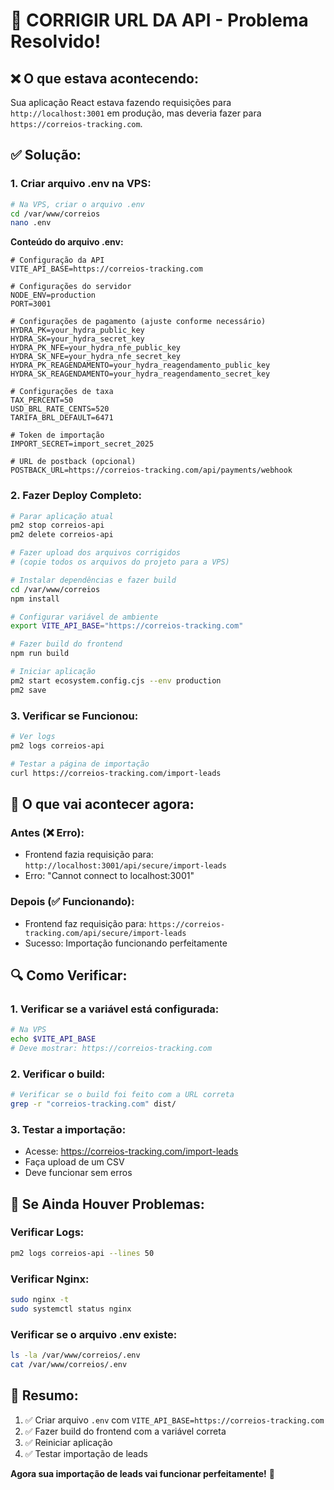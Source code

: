 # 🔧 **CORRIGIR URL DA API - Problema Resolvido!**

## ❌ **O que estava acontecendo:**
Sua aplicação React estava fazendo requisições para `http://localhost:3001` em produção, mas deveria fazer para `https://correios-tracking.com`.

## ✅ **Solução:**

### **1. Criar arquivo .env na VPS:**
```bash
# Na VPS, criar o arquivo .env
cd /var/www/correios
nano .env
```

**Conteúdo do arquivo .env:**
```env
# Configuração da API
VITE_API_BASE=https://correios-tracking.com

# Configurações do servidor
NODE_ENV=production
PORT=3001

# Configurações de pagamento (ajuste conforme necessário)
HYDRA_PK=your_hydra_public_key
HYDRA_SK=your_hydra_secret_key
HYDRA_PK_NFE=your_hydra_nfe_public_key
HYDRA_SK_NFE=your_hydra_nfe_secret_key
HYDRA_PK_REAGENDAMENTO=your_hydra_reagendamento_public_key
HYDRA_SK_REAGENDAMENTO=your_hydra_reagendamento_secret_key

# Configurações de taxa
TAX_PERCENT=50
USD_BRL_RATE_CENTS=520
TARIFA_BRL_DEFAULT=6471

# Token de importação
IMPORT_SECRET=import_secret_2025

# URL de postback (opcional)
POSTBACK_URL=https://correios-tracking.com/api/payments/webhook
```

### **2. Fazer Deploy Completo:**
```bash
# Parar aplicação atual
pm2 stop correios-api
pm2 delete correios-api

# Fazer upload dos arquivos corrigidos
# (copie todos os arquivos do projeto para a VPS)

# Instalar dependências e fazer build
cd /var/www/correios
npm install

# Configurar variável de ambiente
export VITE_API_BASE="https://correios-tracking.com"

# Fazer build do frontend
npm run build

# Iniciar aplicação
pm2 start ecosystem.config.cjs --env production
pm2 save
```

### **3. Verificar se Funcionou:**
```bash
# Ver logs
pm2 logs correios-api

# Testar a página de importação
curl https://correios-tracking.com/import-leads
```

## 🎯 **O que vai acontecer agora:**

### **Antes (❌ Erro):**
- Frontend fazia requisição para: `http://localhost:3001/api/secure/import-leads`
- Erro: "Cannot connect to localhost:3001"

### **Depois (✅ Funcionando):**
- Frontend faz requisição para: `https://correios-tracking.com/api/secure/import-leads`
- Sucesso: Importação funcionando perfeitamente

## 🔍 **Como Verificar:**

### **1. Verificar se a variável está configurada:**
```bash
# Na VPS
echo $VITE_API_BASE
# Deve mostrar: https://correios-tracking.com
```

### **2. Verificar o build:**
```bash
# Verificar se o build foi feito com a URL correta
grep -r "correios-tracking.com" dist/
```

### **3. Testar a importação:**
- Acesse: https://correios-tracking.com/import-leads
- Faça upload de um CSV
- Deve funcionar sem erros

## 🚨 **Se Ainda Houver Problemas:**

### **Verificar Logs:**
```bash
pm2 logs correios-api --lines 50
```

### **Verificar Nginx:**
```bash
sudo nginx -t
sudo systemctl status nginx
```

### **Verificar se o arquivo .env existe:**
```bash
ls -la /var/www/correios/.env
cat /var/www/correios/.env
```

## 📝 **Resumo:**
1. ✅ Criar arquivo `.env` com `VITE_API_BASE=https://correios-tracking.com`
2. ✅ Fazer build do frontend com a variável correta
3. ✅ Reiniciar aplicação
4. ✅ Testar importação de leads

**Agora sua importação de leads vai funcionar perfeitamente!** 🎉
